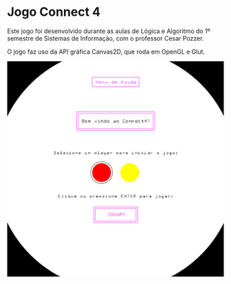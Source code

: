 <h1>Jogo Connect 4</h1>
<p>Este jogo foi desenvolvido durante as aulas de Lógica e Algoritmo do 1º semestre de Sistemas de Informação, com o professor Cesar Pozzer.</p>
<p>O jogo faz uso da API gráfica Canvas2D, que roda em OpenGL e Glut.</p>
<img src="connect-4-tela-inicial.png" alt="Texto Alternativo">
